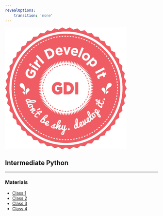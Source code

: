 ```yaml
---
revealOptions:
    transition: 'none'
---
```


<img src="static/images/circle-gdi-logo.png" alt="GDI logo">

## Intermediate Python

---

### Materials

* [Class 1](class1.html)
* [Class 2](class2.html)
* [Class 3](class3.html)
* [Class 4](class4.html)
